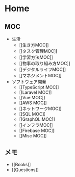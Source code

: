 # Home

## MOC

- 生活
  - [[生き方MOC]]
  - [[タスク管理MOC]]
  - [[学習方法MOC]]
  - [[物事の取り組み方MOC]]
  - [[デジタルライフMOC]]
  - [[マネジメントMOC]]
- ソフトウェア開発
  - [[TypeScript MOC]]
  - [[Laravel MOC]]
  - [[Vue MOC]]
  - [[AWS MOC]]
  - [[ネットワークMOC]]
  - [[SQL MOC]]
  - [[GraphQL MOC]]
  - [[インフラMOC]]
  - [[Firebase MOC]]
  - [[Misc MOC]]

## メモ

- [[Books]]
- [[Questions]]